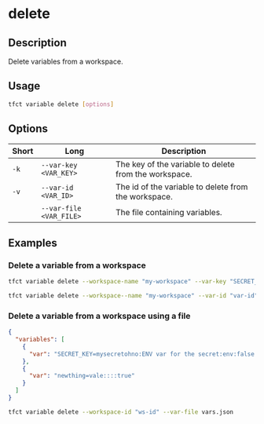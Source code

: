 # delete

## Description

Delete variables from a workspace.

## Usage

```bash
tfct variable delete [options]
```

## Options

| Short | Long                    | Description                                            |
|-------|-------------------------|--------------------------------------------------------|
| `-k`  | `--var-key <VAR_KEY>`   | The key of the variable to delete from the workspace.  |
| `-v`  | `--var-id <VAR_ID>`     | The id of the variable to delete from the workspace.   |
|       | `--var-file <VAR_FILE>` | The file containing variables.                         |

## Examples

### Delete a variable from a workspace

```bash
tfct variable delete --workspace-name "my-workspace" --var-key "SECRET_KEY"
```

```bash
tfct variable delete --workspace--name "my-workspace" --var-id "var-id"
```

### Delete a variable from a workspace using a file

```json
{
  "variables": [
    {
      "var": "SECRET_KEY=mysecretohno:ENV var for the secret:env:false:true"
    },
    {
      "var": "newthing=vale::::true"
    }
  ]
}
```

```bash
tfct variable delete --workspace-id "ws-id" --var-file vars.json
```